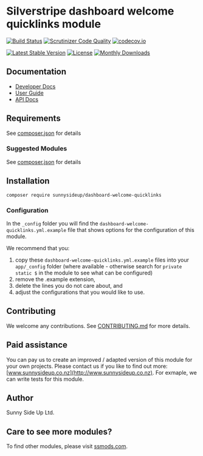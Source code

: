 # Silverstripe dashboard welcome quicklinks module
[![Build Status](https://travis-ci.org/sunnysideup/silverstripe-dashboard-welcome-quicklinks.svg?branch=master)](https://travis-ci.org/sunnysideup/silverstripe-dashboard-welcome-quicklinks)
[![Scrutinizer Code Quality](https://scrutinizer-ci.com/g/sunnysideup/silverstripe-dashboard-welcome-quicklinks/badges/quality-score.png?b=master)](https://scrutinizer-ci.com/g/sunnysideup/silverstripe-dashboard-welcome-quicklinks/?branch=master)
[![codecov.io](https://codecov.io/github/sunnysideup/silverstripe-dashboard-welcome-quicklinks/coverage.svg?branch=master)](https://codecov.io/github/sunnysideup/silverstripe-dashboard-welcome-quicklinks?branch=master)

[![Latest Stable Version](https://poser.pugx.org/sunnysideup/dashboard-welcome-quicklinks/version)](https://packagist.org/packages/sunnysideup/dashboard-welcome-quicklinks)
[![License](https://poser.pugx.org/sunnysideup/dashboard-welcome-quicklinks/license)](https://packagist.org/packages/sunnysideup/dashboard-welcome-quicklinks)
[![Monthly Downloads](https://poser.pugx.org/sunnysideup/dashboard-welcome-quicklinks/d/monthly)](https://packagist.org/packages/sunnysideup/dashboard-welcome-quicklinks)


## Documentation



 * [Developer Docs](docs/en/INDEX.md)
 * [User Guide](docs/en/userguide.md)
 * [API Docs](http://docs.ssmods.com/sunnysideup/dashboard-welcome-quicklinks/classes.xhtml)


## Requirements



See [composer.json](composer.json) for details


### Suggested Modules



See [composer.json](composer.json) for details


## Installation


```
composer require sunnysideup/dashboard-welcome-quicklinks
```

### Configuration



In the `_config` folder you will find the `dashboard-welcome-quicklinks.yml.example`
file that shows options for the configuration of this module.

We recommend that you:

  1. copy these `dashboard-welcome-quicklinks.yml.example` files into your
`app/_config` folder (where available - otherwise search for `private static $` in the module to see what can be configured)
  2. remove the .example extension,
  3. delete the lines you do not care about, and
  4. adjust the configurations that you would like to use.


## Contributing



We welcome any contributions. See [CONTRIBUTING.md](CONTRIBUTING.md) for more details.

## Paid assistance



You can pay us to create an improved / adapted version of this module for your own projects.  Please contact us if you like to find out more: [www.sunnysideup.co.nz](http://www.sunnysideup.co.nz).  For exmaple, we can write tests for this module.  

## Author



Sunny Side Up Ltd.


## Care to see more modules?

To find other modules, please visit [ssmods.com](http://ssmods.com/).
